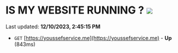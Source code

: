 # IS MY WEBSITE RUNNING ? [![](https://img.shields.io/static/v1?label=Sponsor&message=%E2%9D%A4&logo=GitHub&color=%23fe8e86)](https://github.com/sponsors/<username>)

Last updated: **12/10/2023, 2:45:15 PM**

- `GET` [https://youssefservice.me](https://youssefservice.me) - **Up** (843ms)
